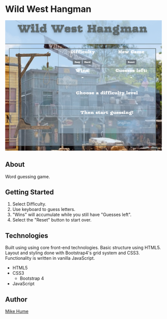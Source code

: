 # Wild West Hangman

![Homepage](./src/assets/images/homepage.png)

## About

Word guessing game.

## Getting Started

1. Select Difficulty.
2. Use keyboard to guess letters.
3. "Wins" will accumulate while you still have "Guesses left".
4. Select the "Reset" button to start over.

## Technologies

Built using using core front-end technologies. Basic structure using HTML5. Layout and styling done with Bootstrap4's grid system and CSS3. Functionality is written in vanilla JavaScript.

- HTML5
- CSS3
    - Bootstrap 4
- JavaScript


## Author

[Mike Hume](https://mahume.github.io/)